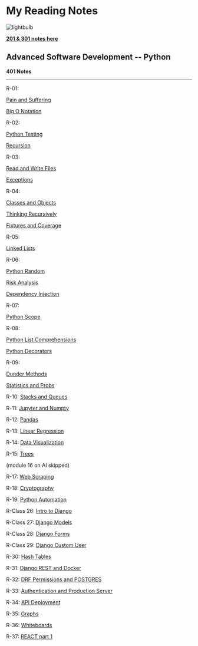 # My Reading Notes
  
  ![lightbulb](https://user-images.githubusercontent.com/61428656/75473987-fe78c100-594a-11ea-99e6-8322e6af80aa.jpg)


[**201 & 301 notes here**](./ToC-301&201.md)

## Advanced Software Development -- Python ##
**401 Notes**

______________


R-01:

[Pain and Suffering](./pain-and-suffering.md)

[Big O Notation](./big-o.md)

R-02:

[Python Testing](./testing.md)

[Recursion](./recursion.md)

R-03:

[Read and Write Files](./py-read-and-write.md)

[Exceptions](./py-exceptions.md)

R-04: 

[Classes and Objects](./classes-and-objects.md)

[Thinking Recursively](./thinking-recursively.md)

[Fixtures and Coverage](./fixtures-and-coverage.md)

R-05:

[Linked Lists](./linked-lists.md)

R-06: 

[Python Random](./python-random.md)

[Risk Analysis](./risk-analysis.md)

[Dependency Injection](./dependency-injection.md)

R-07:

[Python Scope](./python-scope.md)

R-08:

[Python List Comprehensions ](./py-list-comprehensions.md)

[Python Decorators](py-decorators.md)

R-09:

[Dunder Methods](./py-dunder.md)

[Statistics and Probs](./py-stats-probs.md)

R-10:
[Stacks and Queues](./stacks-queues.md)

R-11:
[Jupyter and Numpty](./jupyter-and-numpty.md)

R-12:
[Pandas](./pandas.md)

R-13:
[Linear Regression](./py-linear-regression.md)

R-14:
[Data Visualization](./py-data-vis.md)

R-15: 
[Trees](./trees.md)

(module 16 on AI skipped)

R-17:
[Web Scraping](./web-scraping.md)

R-18:
[Cryptography](./cryptography.md)

R-19:
[Python Automation](./py-automation.md)

R-Class 26:
[Intro to Django](./py-django.md)

R-Class 27:
[Django Models](./py-django-models.md)

R-Class 28: 
[Django Forms](./py-django-forms.md)

R-Class 29:
[Django Custom User](./py-django-custom-user.md)

R-30:
[Hash Tables](./hash-tables.md)

R-31:
[Django REST and Docker](./py-django-docker.md)

R-32:
[DRF Permissions and POSTGRES](./py-drf-permissions.md)

R-33:
[Authentication and Production Server](./py-auth-and-production.md)

R-34:
[API Deployment](./py-api-deployment.md)

R-35:
[Graphs](./graphs.md)

R-36:
[Whiteboards](./whiteboards.md)

R-37:
[REACT part 1](./401-react-part-1.md)